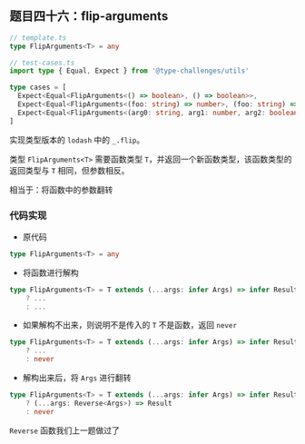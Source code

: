 ## 题目四十六：flip-arguments

```ts
// template.ts
type FlipArguments<T> = any
```

```ts
// test-cases.ts
import type { Equal, Expect } from '@type-challenges/utils'

type cases = [
  Expect<Equal<FlipArguments<() => boolean>, () => boolean>>,
  Expect<Equal<FlipArguments<(foo: string) => number>, (foo: string) => number>>,
  Expect<Equal<FlipArguments<(arg0: string, arg1: number, arg2: boolean) => void>, (arg0: boolean, arg1: number, arg2: string) => void>>,
]
```

实现类型版本的 `lodash` 中的 ``_.flip``。

类型 `FlipArguments<T>` 需要函数类型 `T`，并返回一个新函数类型，该函数类型的返回类型与 `T` 相同，但参数相反。

相当于：将函数中的参数翻转



### 代码实现

- 原代码

```ts
type FlipArguments<T> = any
```

- 将函数进行解构

```ts
type FlipArguments<T> = T extends (...args: infer Args) => infer Result
	? ...
	: ...
```

- 如果解构不出来，则说明不是传入的 `T` 不是函数，返回 `never`

```ts
type FlipArguments<T> = T extends (...args: infer Args) => infer Result
	? ...
	: never
```

- 解构出来后，将 `Args` 进行翻转

```ts
type FlipArguments<T> = T extends (...args: infer Args) => infer Result
	? (...args: Reverse<Args>) => Result
	: never
```

`Reverse` 函数我们上一题做过了
